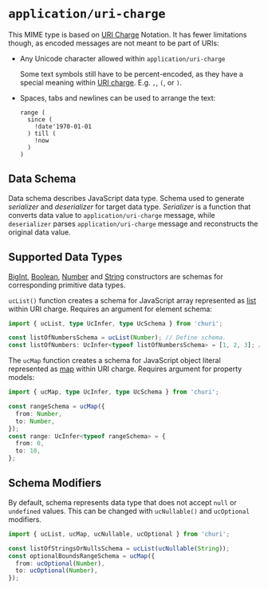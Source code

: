 # `application/uri-charge`

This MIME type is based on [URI Charge] Notation. It has fewer limitations though, as encoded messages are not meant to be
part of URIs:

- Any Unicode character allowed within `application/uri-charge`

  Some text symbols still have to be percent-encoded, as they have a special meaning within [URI charge]. E.g. `,`, `(`,
  or `)`.

- Spaces, tabs and newlines can be used to arrange the text:

  ```
  range (
    since (
      !date'1970-01-01
    ) till (
      !now
    )
  )
  ```

[URI Charge]: ./uri-charge.md

## Data Schema

Data schema describes JavaScript data type. Schema used to generate _serializer_ and _deserializer_ for target data
type. _Serializer_ is a function that converts data value to `application/uri-charge` message, while `deserializer`
parses `application/uri-charge` message and reconstructs the original data value.

## Supported Data Types

[BigInt], [Boolean], [Number] and [String] constructors are schemas for corresponding primitive data types.

`ucList()` function creates a schema for JavaScript array represented as [list] within URI charge. Requires an
argument for element schema:

```typescript
import { ucList, type UcInfer, type UcSchema } from 'churi';

const listOfNumbersSchema = ucList(Number); // Define schema.
const listOfNumbers: UcInfer<typeof listOfNumbersSchema> = [1, 2, 3]; // Infer data type.
```

The `ucMap` function creates a schema for JavaScript object literal represented as [map] within URI charge. Requires
argument for property models:

```typescript
import { ucMap, type UcInfer, type UcSchema } from 'churi';

const rangeSchema = ucMap({
  from: Number,
  to: Number,
});
const range: UcInfer<typeof rangeSchema> = {
  from: 0,
  to: 10,
};
```

[BigInt]: https://developer.mozilla.org/en-US/docs/Web/JavaScript/Reference/Global_Objects/BigInt
[Boolean]: https://developer.mozilla.org/en-US/docs/Web/JavaScript/Reference/Global_Objects/Boolean
[Number]: https://developer.mozilla.org/en-US/docs/Web/JavaScript/Reference/Global_Objects/Number
[String]: https://developer.mozilla.org/en-US/docs/Web/JavaScript/Reference/Global_Objects/String
[list]: ./uri-charge.md#list
[map]: ./uri-charge.md#map

## Schema Modifiers

By default, schema represents data type that does not accept `null` or `undefined` values. This can be changed with
`ucNullable()` and `ucOptional` modifiers.

```typescript
import { ucList, ucMap, ucNullable, ucOptional } from 'churi';

const listOfStringsOrNullsSchema = ucList(ucNullable(String));
const optionalBoundsRangeSchema = ucMap({
  from: ucOptional(Number),
  to: ucOptional(Number),
});
```
